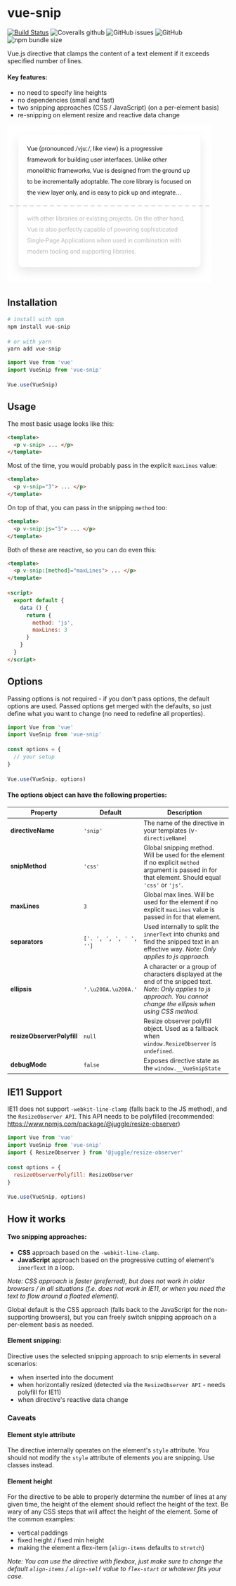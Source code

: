 # vue-snip

[![Build Status](https://travis-ci.org/ajobi/vue-snip.svg?branch=master)](https://travis-ci.org/ajobi/vue-snip)
![Coveralls github](https://img.shields.io/coveralls/github/ajobi/vue-snip)
![GitHub issues](https://img.shields.io/github/issues/ajobi/vue-snip)
![GitHub](https://img.shields.io/github/license/ajobi/vue-snip)
![npm bundle size](https://img.shields.io/bundlephobia/minzip/vue-snip)

Vue.js directive that clamps the content of a text element if it exceeds specified number of lines.

#### Key features:
* no need to specify line heights
* no dependencies (small and fast)
* two snipping approaches (CSS / JavaScript) (on a per-element basis)
* re-snipping on element resize and reactive data change

![](assets/illustration.png)

## Installation

``` bash
# install with npm
npm install vue-snip

# or with yarn
yarn add vue-snip
```

``` javascript
import Vue from 'vue'
import VueSnip from 'vue-snip'

Vue.use(VueSnip)
```

## Usage

The most basic usage looks like this:

``` html
<template>
  <p v-snip> ... </p>
</template>
```

Most of the time, you would probably pass in the explicit `maxLines` value:

``` html
<template>
  <p v-snip="3"> ... </p>
</template>
```

On top of that, you can pass in the snipping `method` too:

``` html
<template>
  <p v-snip:js="3"> ... </p>
</template>
```

Both of these are reactive, so you can do even this:

``` html
<template>
  <p v-snip:[method]="maxLines"> ... </p>
</template>

<script>
  export default {
    data () {
      return {
        method: 'js',
        maxLines: 3
      }
    }
  }
</script>
```

## Options

Passing options is not required - if you don't pass options, the default options are used. Passed options get merged with the defaults, so just define what you want to change (no need to redefine all properties).

``` javascript
import Vue from 'vue'
import VueSnip from 'vue-snip'

const options = {
  // your setup
}

Vue.use(VueSnip, options)
```

#### The options object can have the following properties:

| Property | Default | Description |
| --- | --- | --- |
| **directiveName** | `'snip'` | The name of the directive in your templates (v-`directiveName`) |
| **snipMethod** | `'css'` | Global snipping method. Will be used for the element if no explicit `method` argument is passed in for that element. Should equal `'css'` or `'js'`. |
| **maxLines** | `3` | Global max lines. Will be used for the element if no explicit `maxLines` value is passed in for that element. |
| **separators** | `['. ', ', ', ' ', '']` | Used internally to split the `innerText` into chunks and find the snipped text in an effective way. *Note: Only applies to js approach.* |
| **ellipsis** | `'.\u200A.\u200A.'` | A character or a group of characters displayed at the end of the snipped text. *Note: Only applies to js approach. You cannot change the ellipsis when using CSS method.* |
| **resizeObserverPolyfill** | `null` | Resize observer polyfill object. Used as a fallback when `window.ResizeObserver` is `undefined`. |
| **debugMode** | `false` | Exposes directive state as the `window.__VueSnipState` |

## IE11 Support

IE11 does not support `-webkit-line-clamp` (falls back to the JS method), and the `ResizeObserver API`. This API needs to be polyfilled (recommended: https://www.npmjs.com/package/@juggle/resize-observer)

``` javascript
import Vue from 'vue'
import VueSnip from 'vue-snip'
import { ResizeObserver } from '@juggle/resize-observer'

const options = {
  resizeObserverPolyfill: ResizeObserver
}

Vue.use(VueSnip, options)
```

## How it works

#### Two snipping approaches:
- **CSS** approach based on the `-webkit-line-clamp`.
- **JavaScript** approach based on the progressive cutting of element's `innerText` in a loop.

*Note: CSS approach is faster (preferred), but does not work in older browsers / in all situations (f.e. does not work in IE11, or when you need the text to flow around a floated element).*

Global default is the CSS approach (falls back to the JavaScript for the non-supporting browsers), but you can freely switch snipping approach on a per-element basis as needed.

#### Element snipping:
Directive uses the selected snipping approach to snip elements in several scenarios:

* when inserted into the document
* when horizontally resized (detected via the `ResizeObserver API` - needs polyfill for IE11)
* when directive's reactive data change

### Caveats

#### Element style attribute

The directive internally operates on the element's `style` attribute. You should not modify the `style` attribute of elements you are snipping. Use classes instead.

#### Element height

For the directive to be able to properly determine the number of lines at any given time, the height of the element should reflect the height of the text. Be wary of any CSS steps that will affect the height of the element. Some of the common examples:
* vertical paddings
* fixed height / fixed min height
* making the element a flex-item (`align-items` defaults to `stretch`)

*Note: You can use the directive with flexbox, just make sure to change the default `align-items` / `align-self` value to `flex-start` or whatever fits your case.*
